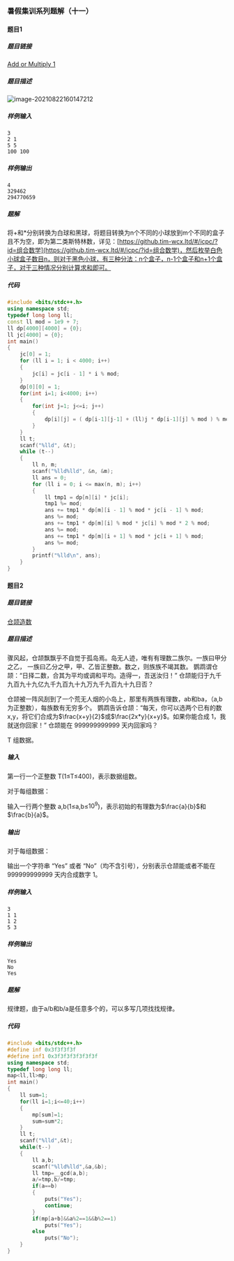 ### 暑假集训系列题解（十一）

#### 题目1

##### 题目链接

[Add or Multiply 1](http://bestcoder.hdu.edu.cn/contests/contest_showproblem.php?cid=1032&pid=1002)

##### 题目描述

![image-20210822160147212](http://pic.tim-wcx.ltd/img/20210822160149.png)

##### 样例输入
```
3
2 1
5 5
100 100
```
##### 样例输出
```
4
329462
294770659
```
##### 题解

将+和*分别转换为白球和黑球，将题目转换为n个不同的小球放到m个不同的盒子且不为空，即为第二类斯特林数，详见：[https://github.tim-wcx.ltd/#/icpc/?id=组合数学](https://github.tim-wcx.ltd/#/icpc/?id=组合数学)，然后枚举白色小球盒子数目n，则对于黑色小球，有三种分法：n个盒子，n-1个盒子和n+1个盒子，对于三种情况分别计算求和即可。

##### 代码

```c++
#include <bits/stdc++.h>
using namespace std;
typedef long long ll;
const ll mod = 1e9 + 7;
ll dp[4000][4000] = {0};
ll jc[4000] = {0};
int main()
{
    jc[0] = 1;
    for (ll i = 1; i < 4000; i++)
    {
        jc[i] = jc[i - 1] * i % mod;
    }
    dp[0][0] = 1;
    for(int i=1; i<4000; i++)
    {
        for(int j=1; j<=i; j++)
        {
            dp[i][j] = ( dp[i-1][j-1] + (ll)j * dp[i-1][j] % mod ) % mod;
        }
    }
    ll t;
    scanf("%lld", &t);
    while (t--)
    {
        ll n, m;
        scanf("%lld%lld", &n, &m);
        ll ans = 0;
        for (ll i = 0; i <= max(n, m); i++)
        {
            ll tmp1 = dp[n][i] * jc[i];
            tmp1 %= mod;
            ans += tmp1 * dp[m][i - 1] % mod * jc[i - 1] % mod;
            ans %= mod;
            ans += tmp1 * dp[m][i] % mod * jc[i] % mod * 2 % mod;
            ans %= mod;
            ans += tmp1 * dp[m][i + 1] % mod * jc[i + 1] % mod;
            ans %= mod;
        }
        printf("%lld\n", ans);
    }
}
```

#### 题目2

##### 题目链接

[仓颉造数](https://acm.dingbacode.com/contests/contest_showproblem.php?pid=1006&cid=1029)

##### 题目描述

骤风起，仓颉飘飘乎不自觉于孤岛焉。岛无人迹，唯有有理数二族尔。一族曰甲分之乙，
一族曰乙分之甲，甲、乙皆正整数。数之，则族族不竭其数。
鹦鹉谓仓颉：“日择二数，合其为平均或调和平均。造得一，吾送汝归！”
仓颉能归于九千九百九十九亿九千九百九十九万九千九百九十九日否？

仓颉被一阵风刮到了一个荒无人烟的小岛上，那里有两族有理数，ab和ba，（a,b 为正整数），每族数有无穷多个。
鹦鹉告诉仓颉：“每天，你可以选两个已有的数 x,y，将它们合成为$\frac{x+y}{2}$或$\frac{2x*y}{x+y}$。如果你能合成 1，我就送你回家！”
仓颉能在 999999999999 天内回家吗？

T 组数据。

##### 输入

第一行一个正整数 T(1≤T≤400)，表示数据组数。

对于每组数据：

输入一行两个整数 a,b(1≤a,b≤$10^9$)，表示初始的有理数为$\frac{a}{b}$和$\frac{b}{a}$。

##### 输出

对于每组数据：

输出一个字符串 “Yes” 或者 “No”（均不含引号），分别表示仓颉能或者不能在 999999999999 天内合成数字 1。

##### 样例输入

```
3
1 1
1 2
5 3
```

##### 样例输出

```
Yes
No
Yes
```

##### 题解

规律题，由于a/b和b/a是任意多个的，可以多写几项找找规律。

##### 代码

```c++
#include <bits/stdc++.h>
#define inf 0x3f3f3f3f
#define inf1 0x3f3f3f3f3f3f3f
using namespace std;
typedef long long ll;
map<ll,ll>mp;
int main()
{
    ll sum=1;
    for(ll i=1;i<=40;i++)
    {
        mp[sum]=1;
        sum=sum*2;
    }
    ll t;
    scanf("%lld",&t);
    while(t--)
    {
        ll a,b;
        scanf("%lld%lld",&a,&b);
        ll tmp=__gcd(a,b);
        a/=tmp,b/=tmp;
        if(a==b)
        {
            puts("Yes");
            continue;
        }
        if(mp[a+b]&&a%2==1&&b%2==1)
            puts("Yes");
        else
            puts("No");
    }
}
```

